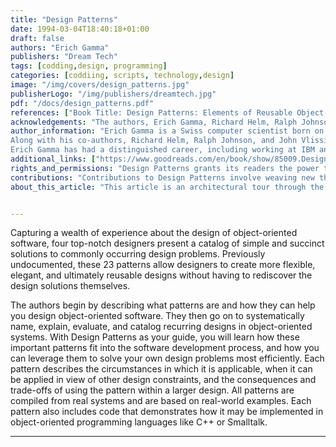 ```yaml
---
title: "Design Patterns"
date: 1994-03-04T18:40:18+01:00
draft: false
authors: "Erich Gamma"
publishers: "Dream Tech"
tags: [codding,design, programming]
categories: [coddiing, scripts, technology,design]
image: "/img/covers/design_patterns.jpg"
publisherLogo: "/img/publishers/dreamtech.jpg"
pdf: "/docs/design_patterns.pdf"
references: ["Book Title: Design Patterns: Elements of Reusable Object-Oriented Software", "Authors: Erich Gamma, Richard Helm, Ralph Johnson, John Vlissides", "Publication Year: 1994", "ISBN-13: 978-0201633610"]
acknowledgements: "The authors, Erich Gamma, Richard Helm, Ralph Johnson, and John Vlissides, express their gratitude to the software development community for embracing the concepts presented in Design Patterns and contributing to the field of object-oriented software design."
author_information: "Erich Gamma is a Swiss computer scientist born on June 13, 1961. He is widely recognized for his contributions to software engineering and design patterns. Gamma earned his Ph.D. in computer science from the University of Zurich and has held various positions in academia and industry.
Along with his co-authors, Richard Helm, Ralph Johnson, and John Vlissides, Erich Gamma played a pivotal role in the development of the influential book, Design Patterns: Elements of Reusable Object-Oriented Software. The book, often referred to as the 'Gang of Four' book, has had a profound impact on software development practices.
Erich Gamma has had a distinguished career, including working at IBM and Microsoft. He has been involved in projects such as Eclipse and JUnit, and he continues to contribute to the advancement of software engineering practices. Gamma is known for his expertise in software design, development tools, and collaboration platforms."
additional_links: ["https://www.goodreads.com/en/book/show/85009.Design_Patterns", "https://www.amazon.com/Design-Patterns-Elements-Reusable-Object-Oriented/dp/0201633612", "https://en.wikipedia.org/wiki/Design_Patterns"]
rights_and_permissions: "Design Patterns grants its readers the power to summon software sprites that assist in crafting elegant solutions. Permission is also granted to architects for shape-shifting their code into visually pleasing structures."
contributions: "Contributions to Design Patterns involve weaving new threads into the fabric of software design. All contributors are honorary members of the Order of Pattern Weavers."
about_this_article: "This article is an architectural tour through the castles of software design. Readers are encouraged to don their metaphorical blueprints and embark on a journey to master the art of crafting resilient structures."


---
```


Capturing a wealth of experience about the design of object-oriented software, four top-notch designers present a catalog of simple and succinct solutions to commonly occurring design problems. Previously undocumented, these 23 patterns allow designers to create more flexible, elegant, and ultimately reusable designs without having to rediscover the design solutions themselves.

The authors begin by describing what patterns are and how they can help you design object-oriented software. They then go on to systematically name, explain, evaluate, and catalog recurring designs in object-oriented systems. With Design Patterns as your guide, you will learn how these important patterns fit into the software development process, and how you can leverage them to solve your own design problems most efficiently.
Each pattern describes the circumstances in which it is applicable, when it can be applied in view of other design constraints, and the consequences and trade-offs of using the pattern within a larger design. All patterns are compiled from real systems and are based on real-world examples. Each pattern also includes code that demonstrates how it may be implemented in object-oriented programming languages like C++ or Smalltalk.

---
